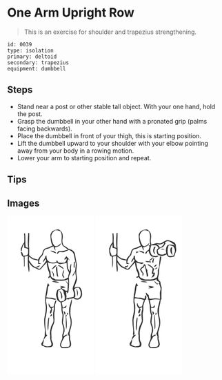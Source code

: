 # One Arm Upright Row
> This is an exercise for shoulder and trapezius strengthening.

``` 
id: 0039 
type: isolation 
primary: deltoid 
secondary: trapezius 
equipment: dumbbell 
``` 

## Steps

 - Stand near a post or other stable tall object. With your one hand, hold the post.
 - Grasp the dumbbell in your other hand with a pronated grip (palms facing backwards).
 - Place the dumbbell in front of your thigh, this is starting position.
 - Lift the dumbbell upward to your shoulder with your elbow pointing away from your body in a rowing motion.
 - Lower your arm to starting position and repeat.

## Tips


## Images

<svg width="151pt" height="275pt" viewBox="0 0 151 275" xmlns="http://www.w3.org/2000/svg">
  <g fill="#FFF">
    <path d="M0 0h151v275H0V0m81.56 24.91c-3.62.95-5.5 4.68-6.42 8.01.41 6.28.42 12.89 3.78 18.47-2.43.84-4.63 2.22-6.99 3.21-2.92.79-6.2 1.41-8.29 3.81-2.57 3-1.8 7.74-4.98 10.31-2.18 2-3.74 4.54-5.11 7.13-2.85-.79-5.67-1.68-8.6-2.1-2.23-1.91-4.8-3.39-6.82-5.53-.08-4.75.35-9.51-.19-14.24-.49-8.14.7-16.28.22-24.42l-1.57-.2c-.35 8.72-1.52 17.46-.07 26.15-1.45-.5-2.9-.98-4.36-1.43-1.3-7.97-.17-16.01-1.18-23.98l-1.67.04c.41 5.43.71 10.88.1 16.3-3.36 2.35-3.58 6.69-5.74 9.89.02 1.49.05 2.98.08 4.47l1.38-.07c.13-4.63 2.24-8.85 4.23-12.92.16 2.5.08 5.02.23 7.52 2.37.25 4.67.88 6.81 1.91-.04 2.91.23 5.86-.26 8.75-1.53 3.05-5.47 2.53-8.32 2.92-.62-2.79-1.1-5.77-3.9-7.29.46 3.42.49 8.45 4.85 9.21.26 5.63.68 11.25.41 16.9l.96-.2c.26-5.68.12-11.37.06-17.06 1.99-.48 3.97-.99 5.96-1.48-.64 9.6-.47 19.43 1.56 28.85 1.88-5.6.19-11.57 0-17.3 2.04 3.14 4.56 5.96 7.44 8.36 2.59 1.47 5.52 2.21 8.11 3.71 2.16 1.63 4.99.11 6.41-1.77 2.62-3.68 6-6.7 9.07-9.98-.11 4.78 1.49 9.33 2.69 13.87 1.78 2.88 2.07 6.26 2.07 9.57-.53.48-1.6 1.43-2.13 1.91l.57 1.91c1.01-.8 2.02-1.61 3.03-2.42 1 3.8 4.53 5.51 7.9 6.78 7.61-.62 15.8 1.44 22.77-2.58.33 2.49.57 4.98.62 7.49-1.49-1.56-2.88-3.22-4.47-4.68.8 2.01 2.15 3.7 3.61 5.26-.14 3.85-.33 7.69-.56 11.53-1.12.06-2.24.14-3.35.23-1.74-1.83-4.04-2.81-6.34-3.69.01-.19.04-.57.05-.76 2.13-.37 4.27-.62 6.37-1.17-2.85-2.04-6.48-2.37-9.86-2.72 1.09.8 2.19 1.59 3.31 2.37l-3.24 1.32c.51.3 1.52.88 2.02 1.17 2.13 2.2 5.07 4.36 4.49 7.83 1.58 4.2 3.38 9.38.1 13.29-1.88.35-3.75.74-5.62 1.13-5.55-4.63-5.14-12.62-3.89-19.05.97-.88 4.82-.31 3.89-2.3-1.83-.04-3.84.09-5.43 1.06-1.01 2.22-1.73 4.57-2.27 6.95-.65 3.5 1.4 6.68 1.72 10.08 1.5 2.05 3.57 3.55 5.85 4.62 2.85 6.79.71 14.41 3.51 21.21.65 5.9-2.53 12.15 0 17.96 2.07 4.95 2.42 10.61.27 15.61-1.22 2.54-.47 5.35-.7 8.04-.93 4.28-4 7.97-3.9 12.49.7 1.46 1.73 2.73 2.68 4.05 5.31.18 11.43 1.27 15.73-2.69 2.12-4.06.26-8.53-.97-12.54-.23-2.3.37-4.64-.29-6.9-1.62-4.99 1.4-9.71 2.23-14.55 1.43-5.42 1.24-11.2-.25-16.6-1.66-5.55-1.09-11.4-.56-17.08.89-4.79 2.66-9.56 1.84-14.51-1.63 3.03-1.63 6.59-2.86 9.77-2.92 7.88-2.03 16.58.41 24.46 1.05 4.99 1 10.37-.83 15.19-1.31 3.49-1.7 7.29-3.41 10.63.53 1.81 1.21 3.58 2.24 5.18-1.89 5.78 3.47 11.69-.29 17.23-4.08.62-8.25 1.15-12.36.48-1.03-1.15-2.24-2.52-1.48-4.18.99-4.3 3.29-8.13 5.45-11.92 1.2-2.45 4.03-3.08 5.98-4.72-2.83-.73-5.07 1.24-7.27 2.66-.62-3.93 2.59-7.31 1.82-11.3.37-4.46-1.56-8.48-2.89-12.61.71-4.44 1.18-8.93 1.47-13.42-1.23-3.73-2.01-7.59-2.21-11.52 2-.35 4.01-.71 6.02-.99.49-1.43.98-2.85 1.46-4.28-2 1.84-4.24 3.34-6.79 4.29-.62-3.12-1.13-6.28-2.06-9.33 3.15-1.2 6.71-2.16 8.43-5.37 1.67.14 3.33.32 4.99.53-.2-.37-.6-1.12-.8-1.5 2.76.3 5.46-.18 8.03-1.19 1.67 1.33 3.31 3.22 5.71 2.66 4.61.86 8.48-3.39 9.18-7.62.38-4.82-.41-10.25-4.06-13.73-3.13-.7-6.52-.67-9.43.8a116.1 116.1 0 0 1 3.85-10.73c1.66-4.21.38-8.75-.09-13.07-.92-5.59.78-11.18.55-16.79-.48-3.92-1.57-7.74-2.1-11.66-.67-3.92-.64-8.48-3.93-11.28-2.59-3.32-7.41-2.93-10.39-5.72-2.06-1.76-4.39-3.13-6.79-4.36-.76-2.25-1.69-4.51-1.88-6.9-.02-3.4 1.15-6.74.66-10.16.07-4.49-3.19-8.42-7.01-10.41-2.72-.02-5.48.39-8 1.44m-3.95 88.64c4.19 1.52 8.64 2.39 13.12 2.09-3.9-2.32-8.71-2.86-13.12-2.09m-9.9 18.31c-1.73 7.9-2.43 16.21-.7 24.17 1.18 8.15-1.88 15.93-2.77 23.92.04 5.88.54 11.78 1.35 17.61.33 3.57-.61 7.12-.3 10.7-1.83 4.67-3.17 9.59-6.15 13.71.28 1.04.55 2.07.83 3.12 2.41.76 4.69 1.87 7.09 2.64 3.3.14 6.74.52 9.93-.54 1.7-.1 2.49-1.73 2.53-3.24.96-4.01-2.99-6.95-2.62-10.95.42-4.39-.68-8.74-.03-13.11.55-4.48 2.37-8.65 4.13-12.77 2.76-7.17-.4-14.94 1.64-22.21.68-3.64-.14-7.41.76-11.02.65-2.39 1.67-4.68 2.17-7.12l-.74.04-1.01.16c-1.06 3.41-2.2 6.81-3.09 10.28-1.61.18-3.22.41-4.82.63-1.92-1.87-2.8-4.4-3.84-6.79.19 2.01-.31 4.24.69 6.11 1.15 1.71 3.05 2.83 3.81 4.81-1.81 2.22-2.54 4.95-1.89 7.75 3.17-1.16 2.25-4.95 3.57-7.45-.36-.64-.69-1.31-.97-1.99 1.27-.68 2.5-1.42 3.69-2.22.63 3.22-.47 6.29-1.07 9.41-.1 4.21-.17 8.43.54 12.6.65 4.48-2.58 8.14-4.13 12.05-1.22 5.19-2.6 10.63-1.43 15.97-.29 2.95-.18 5.96.66 8.82.55 2.32 2.06 4.62 1.08 7.05-.11 1.67-2.04 1.64-3.22 2.17-4.16.84-8.19-.14-11.57-2.67.86-2.96 1.97-5.9 1.71-9.04 1.79-2.65 3.99-4.96 6.15-7.3-.5-.32-1.48-.96-1.97-1.28-.92-8.86-2.1-17.78-1.48-26.69 1.75-8.11 3.72-16.4 2.53-24.74-.86-3.73-1.95-7.56-.79-11.38 4.43-.01 8.85.73 13.1 1.98 1.12.51 3.33.59 3.87-.74-2.25-1.13-4.72-1.67-7.1-2.43-3.3.25-6.57-.18-9.8-.78.61-4.05 2.15-7.92 2.21-12.05.66-2.89-.02-6.95 3.14-8.51-.85-1.31-1.68-2.62-2.5-3.93-2.17 4.81-2.55 10.09-3.19 15.25m23.03-2.33c.88 2.49 2.34 4.77 2.99 7.35.33 2.36.17 4.76.39 7.13 2.62-1.99 1.59-5.49 1.04-8.2-.46-2.64-2.58-4.52-4.42-6.28m7.52 35.92c.46 2.12 1.08 4.2 1.75 6.27 2.68-2.27.86-5.25-1.75-6.27m6.18 2.59c-.26 1.47-.51 2.95-.77 4.43-.52-.09-1.56-.26-2.09-.35.77 8.4.33 16.85.97 25.26 2.23-7.4.53-15.32.06-22.89 1.01-1.96 2.55-3.6 3.69-5.49-.46-.24-1.39-.72-1.86-.96m-30.2 6.62a22.75 22.75 0 0 0 3.57-1.76c-.03-.86-.11-2.58-.15-3.44-1.34 1.59-2.46 3.36-3.42 5.2m-2.69 2.73c-.98 7.33-2.34 14.96-.54 22.26 1.17-7.73 1.13-15.6 2.13-23.36-.4.27-1.19.83-1.59 1.1z"/>
    <path d="M76.87 37.91c-1.17-5.47 2.31-10.74 6.93-13.39 2.96.19 5.94.57 8.66 1.85 5.59 7.73-1.01 18.04 4.42 25.66 3.42 1.6 5.67 4.78 9.07 6.38-5.44 1.1-10.75 3.55-16.38 2.28-1.09 1.21-2.17 2.43-3.26 3.64.46.5.92 1.01 1.37 1.51.81-1.03 1.56-2.11 2.47-3.06 2.63-.5 5.32.52 7.99.2 2.34-.85 4.37-2.49 6.92-2.7.61-.52 1.22-1.03 1.86-1.51 2.02 1.08 4.4 1.61 6.09 3.25 2.45 2.11 3.33 5.4 3.74 8.48.63 4.54 2.24 8.91 2.6 13.47-.48 3.64-.63 7.31-1.05 10.95-.88 1.48-1.69 2.99-2.46 4.52-1.21 1.77-2.09 3.73-2.71 5.78 2.43-2.79 4.76-5.84 5.19-9.65.01 4.47 1.75 8.89.94 13.37-.83 6.3-5.11 11.6-5.34 18.05.58 3.33 2.87 6.4 2.21 9.89-.36 1.25.27 3.2-1.28 3.79-4.07 1.18-8.5.9-12.33 2.96 1.29-3.7.02-7.47-.11-11.22l2.05-1.42c-.23.96-.69 2.89-.91 3.85l2.85-2.31c1.21-8.42 1.36-17.01.88-25.49.12-4.77 4.41-8.51 3.85-13.39-.69-3.65.41-7.27.31-10.92-3.06 3.96-1.84 9.28-2.06 13.9-1.35-2.14-3.37-4.13-3.7-6.76-.63-5.04-1.31-10.27.23-15.23 1.08 1.05 2.15 2.1 3.24 3.14-1.79-2.93-3.85-5.68-6.35-8.04-.69 1.52-1.75 2.76-3.06 3.76 0 .91.02 1.83.04 2.74 1.13-.98 2.27-1.95 3.43-2.9.77 3.42-1.08 6.24-3.91 7.94-3.4-.03-6.84.31-10.19-.49-.65-1.02-1.29-2.04-1.92-3.06-.43-.44-.86-.87-1.28-1.31.13 1.57.11 3.32-1.73 3.78-5.41 1.85-12.75.26-15.22-5.38-.46-2.13-.56-4.32-.99-6.45-1.45.85-1.89 2.32-1.95 3.9-1.31 2.71-3.72 5.02-3.83 8.18 1.79-1.85 3.28-3.97 4.46-6.26.43 1.11.87 2.21 1.32 3.32-2.68 4.98-6.8 8.92-10.27 13.31-2.05 2.14-4.6-.06-6.58-1.03 1.49-.7 3.09-1.15 4.64-1.7.33-1.01.42-2.08.56-3.13-.57.55-1.71 1.66-2.27 2.22-.71.07-2.11.2-2.81.26.01.55.05 1.65.07 2.2-5.93-1.32-9.35-6.63-12.6-11.26-1.7-2.25-.59-5.29-.75-7.88 2.26 1.47 4.17 3.43 6.51 4.77 3.05.86 6.18 1.42 9.3 1.97-.05 1.99-.04 3.98.01 5.97 1.81.03 3.62.02 5.43-.14-1.4-.65-2.81-1.23-4.26-1.73.85-4.09 1.58-8.54 4.94-11.42 3.61-2.8 2.22-8.45 5.78-11.31 1.97-1.91 4.98-1.47 7.35-2.55 2.46-1.16 4.87-2.44 7.43-3.36 1 2.61 1.75 5.41 3.6 7.6-.25-2.05-.73-4.06-1.21-6.06 4.39-.45 9.98-2.08 10.67-7.22-2.73 2.91-6.85 6.89-11.09 4.65-3.62-3.55-4.57-8.97-5.55-13.76m-1.68 22.36c2.83 2.63 6.78 3.28 10.22 4.78-1.63-4.17-6.56-3.93-10.22-4.78m41.44 19.14c-.88 3.36-.99 6.83-.84 10.28.41-.01 1.23-.02 1.64-.03-.28-3.41-.2-6.85.63-10.19l-1.43-.06z"/>
    <path d="M70.22 80.33c5.02 2.33 10.9 3.02 15.99.48 1.8 1.16 3.61 2.52 5.77 2.9 3.77-.61 7.53-1.36 11.21-2.4.92 3.89-.19 8.16 1.78 11.79.78 1.96 2.33 3.69 2.53 5.83-.61 2.54-1.62 5.06-1.21 7.73-2.28 1.28-4.61 2.46-6.96 3.61-5.03.35-10.07.22-15.1.06-2.04-1.21-4.2-2.19-6.35-3.18-.63-.98-1.29-1.93-1.96-2.88-.29-2.57-.63-5.13-.74-7.72-3.15-4.92-3.31-10.83-4.96-16.22m7.06 12.53c3.69-1.3 6.07-4.34 8.57-7.16-4.24-.2-6.19 4.4-8.57 7.16m10.67-6.87c4.02 1.33 7 4.39 10.48 6.63-.64-1.28-1.03-2.84-2.32-3.64-2.45-1.63-4.98-4.31-8.16-2.99m-2.29 12.08c.55 2.65-.16 6.57 3.05 7.62-1.1-6.03-1.67-12.15-1.7-18.28-3.68 2.34-1.75 7.22-1.35 10.66m10.11 4.2c-.37 1.55.64 2.64 1.94 3.41-.1.58-.31 1.75-.41 2.34.79-.68 1.5-1.44 2.3-2.11-1.65-1.07-2.04-2.96-2.58-4.7 1.02-2.48 2.18-5.03 1.76-7.79-1.47 2.75-2.85 5.69-3.01 8.85m-16.22-2.08c.21 1.98.22 4.1 1.59 5.71-.05-1.92.31-3.93-.22-5.8-1.11-1.99-2.56-3.77-3.95-5.56.62 1.98 1.58 3.83 2.58 5.65zM116.5 127.87c1.73-3.11 5.2-3.68 8.42-2.84 3.5 5.07 5.02 13.19-.19 17.66-2.59 1.15-5.41.22-7.96-.55.41-.53 1.24-1.59 1.66-2.12.36-4.18-.25-8.3-1.93-12.15m3.73-1.96c1.23 4.43 1.69 8.97 1.69 13.56 1.93-4.41 1.2-9.73-1.69-13.56z"/>
  </g>
  <g fill="#333">
    <path d="M81.56 24.91c2.52-1.05 5.28-1.46 8-1.44 3.82 1.99 7.08 5.92 7.01 10.41.49 3.42-.68 6.76-.66 10.16.19 2.39 1.12 4.65 1.88 6.9 2.4 1.23 4.73 2.6 6.79 4.36 2.98 2.79 7.8 2.4 10.39 5.72 3.29 2.8 3.26 7.36 3.93 11.28.53 3.92 1.62 7.74 2.1 11.66.23 5.61-1.47 11.2-.55 16.79.47 4.32 1.75 8.86.09 13.07a116.1 116.1 0 0 0-3.85 10.73c2.91-1.47 6.3-1.5 9.43-.8 3.65 3.48 4.44 8.91 4.06 13.73-.7 4.23-4.57 8.48-9.18 7.62-2.4.56-4.04-1.33-5.71-2.66-2.57 1.01-5.27 1.49-8.03 1.19.2.38.6 1.13.8 1.5-1.66-.21-3.32-.39-4.99-.53-1.72 3.21-5.28 4.17-8.43 5.37.93 3.05 1.44 6.21 2.06 9.33 2.55-.95 4.79-2.45 6.79-4.29-.48 1.43-.97 2.85-1.46 4.28-2.01.28-4.02.64-6.02.99.2 3.93.98 7.79 2.21 11.52-.29 4.49-.76 8.98-1.47 13.42 1.33 4.13 3.26 8.15 2.89 12.61.77 3.99-2.44 7.37-1.82 11.3 2.2-1.42 4.44-3.39 7.27-2.66-1.95 1.64-4.78 2.27-5.98 4.72-2.16 3.79-4.46 7.62-5.45 11.92-.76 1.66.45 3.03 1.48 4.18 4.11.67 8.28.14 12.36-.48 3.76-5.54-1.6-11.45.29-17.23-1.03-1.6-1.71-3.37-2.24-5.18 1.71-3.34 2.1-7.14 3.41-10.63 1.83-4.82 1.88-10.2.83-15.19-2.44-7.88-3.33-16.58-.41-24.46 1.23-3.18 1.23-6.74 2.86-9.77.82 4.95-.95 9.72-1.84 14.51-.53 5.68-1.1 11.53.56 17.08 1.49 5.4 1.68 11.18.25 16.6-.83 4.84-3.85 9.56-2.23 14.55.66 2.26.06 4.6.29 6.9 1.23 4.01 3.09 8.48.97 12.54-4.3 3.96-10.42 2.87-15.73 2.69-.95-1.32-1.98-2.59-2.68-4.05-.1-4.52 2.97-8.21 3.9-12.49.23-2.69-.52-5.5.7-8.04 2.15-5 1.8-10.66-.27-15.61-2.53-5.81.65-12.06 0-17.96-2.8-6.8-.66-14.42-3.51-21.21-2.28-1.07-4.35-2.57-5.85-4.62-.32-3.4-2.37-6.58-1.72-10.08.54-2.38 1.26-4.73 2.27-6.95 1.59-.97 3.6-1.1 5.43-1.06.93 1.99-2.92 1.42-3.89 2.3-1.25 6.43-1.66 14.42 3.89 19.05 1.87-.39 3.74-.78 5.62-1.13 3.28-3.91 1.48-9.09-.1-13.29.58-3.47-2.36-5.63-4.49-7.83-.5-.29-1.51-.87-2.02-1.17l3.24-1.32c-1.12-.78-2.22-1.57-3.31-2.37 3.38.35 7.01.68 9.86 2.72-2.1.55-4.24.8-6.37 1.17-.01.19-.04.57-.05.76 2.3.88 4.6 1.86 6.34 3.69 1.11-.09 2.23-.17 3.35-.23.23-3.84.42-7.68.56-11.53-1.46-1.56-2.81-3.25-3.61-5.26 1.59 1.46 2.98 3.12 4.47 4.68-.05-2.51-.29-5-.62-7.49-6.97 4.02-15.16 1.96-22.77 2.58-3.37-1.27-6.9-2.98-7.9-6.78-1.01.81-2.02 1.62-3.03 2.42l-.57-1.91c.53-.48 1.6-1.43 2.13-1.91 0-3.31-.29-6.69-2.07-9.57-1.2-4.54-2.8-9.09-2.69-13.87-3.07 3.28-6.45 6.3-9.07 9.98-1.42 1.88-4.25 3.4-6.41 1.77-2.59-1.5-5.52-2.24-8.11-3.71-2.88-2.4-5.4-5.22-7.44-8.36.19 5.73 1.88 11.7 0 17.3-2.03-9.42-2.2-19.25-1.56-28.85-1.99.49-3.97 1-5.96 1.48.06 5.69.2 11.38-.06 17.06l-.96.2c.27-5.65-.15-11.27-.41-16.9-4.36-.76-4.39-5.79-4.85-9.21 2.8 1.52 3.28 4.5 3.9 7.29 2.85-.39 6.79.13 8.32-2.92.49-2.89.22-5.84.26-8.75a20.66 20.66 0 0 0-6.81-1.91c-.15-2.5-.07-5.02-.23-7.52-1.99 4.07-4.1 8.29-4.23 12.92l-1.38.07c-.03-1.49-.06-2.98-.08-4.47 2.16-3.2 2.38-7.54 5.74-9.89.61-5.42.31-10.87-.1-16.3l1.67-.04c1.01 7.97-.12 16.01 1.18 23.98 1.46.45 2.91.93 4.36 1.43-1.45-8.69-.28-17.43.07-26.15l1.57.2c.48 8.14-.71 16.28-.22 24.42.54 4.73.11 9.49.19 14.24 2.02 2.14 4.59 3.62 6.82 5.53 2.93.42 5.75 1.31 8.6 2.1 1.37-2.59 2.93-5.13 5.11-7.13 3.18-2.57 2.41-7.31 4.98-10.31 2.09-2.4 5.37-3.02 8.29-3.81 2.36-.99 4.56-2.37 6.99-3.21-3.36-5.58-3.37-12.19-3.78-18.47.92-3.33 2.8-7.06 6.42-8.01m-4.69 13c.98 4.79 1.93 10.21 5.55 13.76 4.24 2.24 8.36-1.74 11.09-4.65-.69 5.14-6.28 6.77-10.67 7.22.48 2 .96 4.01 1.21 6.06-1.85-2.19-2.6-4.99-3.6-7.6-2.56.92-4.97 2.2-7.43 3.36-2.37 1.08-5.38.64-7.35 2.55-3.56 2.86-2.17 8.51-5.78 11.31-3.36 2.88-4.09 7.33-4.94 11.42 1.45.5 2.86 1.08 4.26 1.73-1.81.16-3.62.17-5.43.14-.05-1.99-.06-3.98-.01-5.97-3.12-.55-6.25-1.11-9.3-1.97-2.34-1.34-4.25-3.3-6.51-4.77.16 2.59-.95 5.63.75 7.88 3.25 4.63 6.67 9.94 12.6 11.26-.02-.55-.06-1.65-.07-2.2.7-.06 2.1-.19 2.81-.26.56-.56 1.7-1.67 2.27-2.22-.14 1.05-.23 2.12-.56 3.13-1.55.55-3.15 1-4.64 1.7 1.98.97 4.53 3.17 6.58 1.03 3.47-4.39 7.59-8.33 10.27-13.31-.45-1.11-.89-2.21-1.32-3.32a26.325 26.325 0 0 1-4.46 6.26c.11-3.16 2.52-5.47 3.83-8.18.06-1.58.5-3.05 1.95-3.9.43 2.13.53 4.32.99 6.45 2.47 5.64 9.81 7.23 15.22 5.38 1.84-.46 1.86-2.21 1.73-3.78.42.44.85.87 1.28 1.31.63 1.02 1.27 2.04 1.92 3.06 3.35.8 6.79.46 10.19.49 2.83-1.7 4.68-4.52 3.91-7.94-1.16.95-2.3 1.92-3.43 2.9-.02-.91-.04-1.83-.04-2.74 1.31-1 2.37-2.24 3.06-3.76 2.5 2.36 4.56 5.11 6.35 8.04-1.09-1.04-2.16-2.09-3.24-3.14-1.54 4.96-.86 10.19-.23 15.23.33 2.63 2.35 4.62 3.7 6.76.22-4.62-1-9.94 2.06-13.9.1 3.65-1 7.27-.31 10.92.56 4.88-3.73 8.62-3.85 13.39.48 8.48.33 17.07-.88 25.49l-2.85 2.31c.22-.96.68-2.89.91-3.85l-2.05 1.42c.13 3.75 1.4 7.52.11 11.22 3.83-2.06 8.26-1.78 12.33-2.96 1.55-.59.92-2.54 1.28-3.79.66-3.49-1.63-6.56-2.21-9.89.23-6.45 4.51-11.75 5.34-18.05.81-4.48-.93-8.9-.94-13.37-.43 3.81-2.76 6.86-5.19 9.65.62-2.05 1.5-4.01 2.71-5.78.77-1.53 1.58-3.04 2.46-4.52.42-3.64.57-7.31 1.05-10.95-.36-4.56-1.97-8.93-2.6-13.47-.41-3.08-1.29-6.37-3.74-8.48-1.69-1.64-4.07-2.17-6.09-3.25-.64.48-1.25.99-1.86 1.51-2.55.21-4.58 1.85-6.92 2.7-2.67.32-5.36-.7-7.99-.2-.91.95-1.66 2.03-2.47 3.06-.45-.5-.91-1.01-1.37-1.51 1.09-1.21 2.17-2.43 3.26-3.64 5.63 1.27 10.94-1.18 16.38-2.28-3.4-1.6-5.65-4.78-9.07-6.38-5.43-7.62 1.17-17.93-4.42-25.66-2.72-1.28-5.7-1.66-8.66-1.85-4.62 2.65-8.1 7.92-6.93 13.39m-6.65 42.42c1.65 5.39 1.81 11.3 4.96 16.22.11 2.59.45 5.15.74 7.72.67.95 1.33 1.9 1.96 2.88 2.15.99 4.31 1.97 6.35 3.18 5.03.16 10.07.29 15.1-.06 2.35-1.15 4.68-2.33 6.96-3.61-.41-2.67.6-5.19 1.21-7.73-.2-2.14-1.75-3.87-2.53-5.83-1.97-3.63-.86-7.9-1.78-11.79-3.68 1.04-7.44 1.79-11.21 2.4-2.16-.38-3.97-1.74-5.77-2.9-5.09 2.54-10.97 1.85-15.99-.48m46.28 47.54c1.68 3.85 2.29 7.97 1.93 12.15-.42.53-1.25 1.59-1.66 2.12 2.55.77 5.37 1.7 7.96.55 5.21-4.47 3.69-12.59.19-17.66-3.22-.84-6.69-.27-8.42 2.84z"/>
    <path d="M75.19 60.27c3.66.85 8.59.61 10.22 4.78-3.44-1.5-7.39-2.15-10.22-4.78zM116.63 79.41l1.43.06c-.83 3.34-.91 6.78-.63 10.19-.41.01-1.23.02-1.64.03-.15-3.45-.04-6.92.84-10.28zM77.28 92.86c2.38-2.76 4.33-7.36 8.57-7.16-2.5 2.82-4.88 5.86-8.57 7.16zM87.95 85.99c3.18-1.32 5.71 1.36 8.16 2.99 1.29.8 1.68 2.36 2.32 3.64-3.48-2.24-6.46-5.3-10.48-6.63zM85.66 98.07c-.4-3.44-2.33-8.32 1.35-10.66.03 6.13.6 12.25 1.7 18.28-3.21-1.05-2.5-4.97-3.05-7.62zM95.77 102.27c.16-3.16 1.54-6.1 3.01-8.85.42 2.76-.74 5.31-1.76 7.79.54 1.74.93 3.63 2.58 4.7-.8.67-1.51 1.43-2.3 2.11.1-.59.31-1.76.41-2.34-1.3-.77-2.31-1.86-1.94-3.41zM79.55 100.19c-1-1.82-1.96-3.67-2.58-5.65 1.39 1.79 2.84 3.57 3.95 5.56.53 1.87.17 3.88.22 5.8-1.37-1.61-1.38-3.73-1.59-5.71zM77.61 113.55c4.41-.77 9.22-.23 13.12 2.09-4.48.3-8.93-.57-13.12-2.09zM67.71 131.86c.64-5.16 1.02-10.44 3.19-15.25.82 1.31 1.65 2.62 2.5 3.93-3.16 1.56-2.48 5.62-3.14 8.51-.06 4.13-1.6 8-2.21 12.05 3.23.6 6.5 1.03 9.8.78 2.38.76 4.85 1.3 7.1 2.43-.54 1.33-2.75 1.25-3.87.74-4.25-1.25-8.67-1.99-13.1-1.98-1.16 3.82-.07 7.65.79 11.38 1.19 8.34-.78 16.63-2.53 24.74-.62 8.91.56 17.83 1.48 26.69.49.32 1.47.96 1.97 1.28-2.16 2.34-4.36 4.65-6.15 7.3.26 3.14-.85 6.08-1.71 9.04 3.38 2.53 7.41 3.51 11.57 2.67 1.18-.53 3.11-.5 3.22-2.17.98-2.43-.53-4.73-1.08-7.05-.84-2.86-.95-5.87-.66-8.82-1.17-5.34.21-10.78 1.43-15.97 1.55-3.91 4.78-7.57 4.13-12.05-.71-4.17-.64-8.39-.54-12.6.6-3.12 1.7-6.19 1.07-9.41-1.19.8-2.42 1.54-3.69 2.22.28.68.61 1.35.97 1.99-1.32 2.5-.4 6.29-3.57 7.45-.65-2.8.08-5.53 1.89-7.75-.76-1.98-2.66-3.1-3.81-4.81-1-1.87-.5-4.1-.69-6.11 1.04 2.39 1.92 4.92 3.84 6.79 1.6-.22 3.21-.45 4.82-.63.89-3.47 2.03-6.87 3.09-10.28l1.01-.16.74-.04c-.5 2.44-1.52 4.73-2.17 7.12-.9 3.61-.08 7.38-.76 11.02-2.04 7.27 1.12 15.04-1.64 22.21-1.76 4.12-3.58 8.29-4.13 12.77-.65 4.37.45 8.72.03 13.11-.37 4 3.58 6.94 2.62 10.95-.04 1.51-.83 3.14-2.53 3.24-3.19 1.06-6.63.68-9.93.54-2.4-.77-4.68-1.88-7.09-2.64-.28-1.05-.55-2.08-.83-3.12 2.98-4.12 4.32-9.04 6.15-13.71-.31-3.58.63-7.13.3-10.7-.81-5.83-1.31-11.73-1.35-17.61.89-7.99 3.95-15.77 2.77-23.92-1.73-7.96-1.03-16.27.7-24.17zM120.23 125.91c2.89 3.83 3.62 9.15 1.69 13.56 0-4.59-.46-9.13-1.69-13.56zM90.74 129.53c1.84 1.76 3.96 3.64 4.42 6.28.55 2.71 1.58 6.21-1.04 8.2-.22-2.37-.06-4.77-.39-7.13-.65-2.58-2.11-4.86-2.99-7.35zM98.26 165.45c2.61 1.02 4.43 4 1.75 6.27-.67-2.07-1.29-4.15-1.75-6.27zM104.44 168.04c.47.24 1.4.72 1.86.96-1.14 1.89-2.68 3.53-3.69 5.49.47 7.57 2.17 15.49-.06 22.89-.64-8.41-.2-16.86-.97-25.26.53.09 1.57.26 2.09.35.26-1.48.51-2.96.77-4.43z"/>
    <path d="M74.24 174.66c.96-1.84 2.08-3.61 3.42-5.2.04.86.12 2.58.15 3.44a22.75 22.75 0 0 1-3.57 1.76zM71.55 177.39c.4-.27 1.19-.83 1.59-1.1-1 7.76-.96 15.63-2.13 23.36-1.8-7.3-.44-14.93.54-22.26z"/>
  </g>
</svg>

<svg width="151pt" height="275pt" viewBox="0 0 151 275" xmlns="http://www.w3.org/2000/svg">
  <g fill="#FFF">
    <path d="M0 0h151v275H0V0m81.19 25.05c-3.47.98-5.16 4.67-6.12 7.84.45 6.28.42 12.92 3.81 18.5-2.41.79-4.57 2.15-6.88 3.16-2.97.78-6.32 1.4-8.41 3.88-2.58 2.94-1.75 7.66-4.9 10.21-2.23 1.97-3.78 4.51-5.1 7.14-2.84-.77-5.66-1.64-8.58-2.04-2.28-1.96-4.99-3.41-6.92-5.75.14-3.45-.05-6.91.28-10.36-1.2-9.38.33-18.83-.19-28.24l-1.66.08c-.37 8.65-1.4 17.33-.09 25.96-1.41-.48-2.82-.96-4.24-1.42-.12-3.35-.61-6.66-.86-10 .28-4.87.47-9.8-.61-14.6-.32.28-.95.85-1.27 1.13-.01 5.35.74 10.72-.16 16.05-3.41 2.17-3.4 6.57-5.67 9.6.06 4.2.02 8.56 1.78 12.47.5 1.44 2.19 1.56 3.36 2.14.54 6.46.12 12.9.22 19.36 2.27-6.31 1.04-13.1 1.25-19.64 1.94-.46 3.86-.97 5.79-1.46-.5 9.51-.25 19.13 1.43 28.52 2.64-5.19.25-11.27.39-16.83 1.6 2.49 3.53 4.75 5.71 6.75 2.51 2.79 6.48 3.21 9.58 5.08 2.47 1.79 5.63-.03 7.04-2.28 1.99-3.05 4.96-5.25 7.17-8.11l.51-.49c.22-.06.65-.19.87-.25.21 4.53 1.42 8.94 2.66 13.29 1.74 3.02 2.84 6.38 2.63 9.91-1.07.4-2.14.8-3.21 1.21.91 2.48 2.65.99 4.25.12 1.39 3.7 5.06 5.78 8.8 6.33 7.57-.27 15.65 1.3 22.57-2.63-1.12 3.45 2.76 3.65 4.75 5.07l-.84 2.23c.89 2.68 2.2 5.24 2.75 8.03.69 3.22-1.43 6.16-1.19 9.35.16 3.25.31 6.51.23 9.77-1.49-.19-2.99-.35-4.46-.65-4.24-1.2-8.55.55-12.85.27-2.42-1.06-1.69-4.17-2.3-6.28-1.71-1.42-3.24-3.04-4.8-4.62-.86 3.89 2.63 6.62 4.14 9.87-.39.56-.78 1.11-1.16 1.67 2.61 1.19 1.8 4.2 2.52 6.42 2.48 6.93.35 14.61 3.58 21.39-.74 4.26-1.46 8.56-1.41 12.89.49 3.42 2.15 6.55 2.77 9.96.12 3.32-.23 6.72-1.58 9.8-1.48 3.01.08 6.46-1.11 9.54-1.19 3.57-3.6 6.86-3.41 10.79.64 1.49 1.73 2.71 2.67 4.02 5.43.36 11.32 1.04 15.97-2.43.39-1.32.78-2.63 1.19-3.94-.45-3.36-1.34-6.63-2.55-9.79 1.63-4.03-1.46-8.09 0-12.14 1.5-5.52 3.64-11.03 3.17-16.86.39-6.17-3.03-11.89-2.21-18.09-.29-7.1 2.7-13.74 2.95-20.78l1.42.01c-.29-7.25.05-14.47.33-21.7-1.86-2.74-1.69-6.09-2.26-9.2-2.16-1.7-3.95-3.7-4.05-6.62.56-2.59 1.25-5.15 1.6-7.77-.02-9.76 2.91-19.17 4.21-28.79l-2.29-1.33c-.75 5.68-1.42 11.39-1.47 17.13.14 3.28-2.77 5.79-2.39 9.08.22 3.65-.27 7.29-1.62 10.7-2.21.99-4.33 2.22-6.62 3.03-5.01.94-10.15.65-15.2.3-2.4-.78-4.64-1.98-6.96-2.94-.57-1.01-1.16-2-1.75-2.99 1.58-5.2-2.49-9.36-3.71-14.09-1.32-3.1-.57-6.66-2.34-9.6 2.69 1.01 5.45 1.79 8.29 2.27l-.04 1.2c1.25-.91 6.23-.59 4.39-2.98-4.34.07-9.61-.09-12.41-3.96-2.16-2.25-1.63-5.56-2.34-8.36-1.8.47-2.02 2.03-1.99 3.64-1.04 2.72-4.36 4.96-3.48 8.1 1.63-1.82 3.02-3.85 3.89-6.14.48 1.11.99 2.21 1.51 3.31-1.63 2.81-3.47 5.5-5.73 7.85-2.28 2.32-3.71 5.64-7 6.74-.99-.59-2.98-1.77-3.98-2.36 1.52-.72 3.31-.89 4.74-1.77.21-.98.23-1.99.31-2.98-.76.71-1.52 1.42-2.28 2.14-.71.09-2.13.26-2.84.34.03.55.1 1.64.14 2.19-6.2-1.46-9.7-7.1-13.03-12-.89-2.18-.18-4.68-.25-6.98 2.24 1.44 4.13 3.37 6.44 4.68 3.02.88 6.14 1.41 9.24 1.92-.03 1.99-.01 3.98.06 5.96 1.74.04 3.49.05 5.23-.09-1.17-.93-2.51-1.49-4-1.7.62-5.14 2.56-10.16 6.82-13.37 1.09-3.94 1.62-9.44 6.3-10.7 4.51-.4 8.17-3.18 12.37-4.55.94 2.53 1.53 5.32 3.47 7.32-.15-1.97-.62-3.9-1.08-5.82 4.15-.77 10.03-2.31 10.53-7.33-2.18 2.09-4.16 4.91-7.46 5.15-1.98.72-4.05-.33-5.02-2.1-2.15-3.67-3.34-7.86-4-12.03-.93-4.54 1.21-9.43 4.96-12.08 3.2-2.17 7.3-.84 10.54.56 2.56 4.01 2.9 8.79 2.22 13.4-.77 3.9.56 7.72.59 11.61l-2.7-.93-.09.93c2.95 1.69-.05 4.97 0 7.48-2.58 1.03-4.61 3.02-5.95 5.42.15.74.91 1.16 1.42 1.66 1.07-2.17 2.19-4.42 4.36-5.7.37 3.84 2.46 7.02 4.9 9.88 4 .98 9.87 3.09 12.5-1.42-1.78.01-3.49.32-5.15.94-2.71-.3-5.95-.36-7.46-3.08-2.82-4.67-1.96-10.69-.18-15.59 4.11.19 9.79-1.78 11.76 3.28l.53-1.08c-.02 1.06-.06 2.13-.12 3.19-4.3 1.98-2.66 7.86-.63 11.01 1.95.95 4.06 1.63 6.21 1.96 3.21.24 6.03-1.55 8.91-2.69 1.19 1.64 1.98 4.04 4.25 4.43 3.05.98 6.24-.18 9.22-.91.69-3.74 2.7-7.07 3.38-10.8-.13-3.15-.77-6.27-.78-9.44-1.34-5.29-7.33-6.23-11.75-7.7-4.63-1.37-8.53 2.2-12.37 4.15-2.76 1.99-6.23 1.04-9.28.52-3.24.79-6.48 1.62-9.63 2.73.07-.58.19-1.73.26-2.31-2.21-4.26.51-9.01-.23-13.47.04-4.5-3.19-8.49-7.03-10.46-2.87-.19-5.73.64-8.41 1.58m19.86 31c-1.52 3.6-1.18 8.44 2.75 10.29-.61-2.06-1.93-4.02-1.7-6.25.47-2.25 1.55-4.31 2.21-6.51-1.77-1.21-2.73 1.17-3.26 2.47m-25.54 4.12c2.09 3.14 6.44 2.8 9.21 5.13.06-4.66-6.04-4.02-9.21-5.13m-4.7 1.4c-.08 1.05-.15 2.11-.21 3.17 1.52-.76 3.05-1.51 4.57-2.28-1.44-.37-2.9-.64-4.36-.89m21.87 16.56c3.37-1.09 6.74-3.53 8.08-6.88-2.88 2.03-5.96 3.99-8.08 6.88m7.64-4.08c-.4 2.23-3.54 6.47.06 7.28.41-2.75.99-5.48 1.46-8.22-.38.24-1.14.71-1.52.94m-13.73 4.41c2.49 2.76 6.76 1.64 10.06 2.1l-.77-1.63c-3.09-.24-6.19-.33-9.29-.47m-1.97 4.94c-1.07 2.2-1.91 4.82-4.51 5.61a77.622 77.622 0 0 0-2.96 3.81c1.15 1.73 2.31 3.49 3.01 5.46.34.02 1.03.05 1.38.06-.01 2.3.06 4.61.41 6.89.62-1.71 1.21-3.43 1.81-5.14-1.63-2.36-3.09-4.83-4.59-7.28 1.14-1.24 2.18-2.74 3.98-3 .8-1.3 1.59-2.6 2.41-3.88 1.37 6.44 3 12.8 3.71 19.37.5-.13 1.5-.37 2.01-.5 1.2-3.5-2.21-6.98-1.06-10.66-2.18-2.29-2.81-5.32-3.11-8.35 0-1.38-1.61-1.7-2.49-2.39m6.22 1.99c3.16 1.31 5.83 3.5 8.39 5.73.24 3.22-1.47 6.41-1.1 9.73.67-.03 1.99-.1 2.65-.13-1.41 2.29-2.58 4.73-3.6 7.22 1.49-1.27 2.97-2.6 4.78-3.39.71-2.27 1.8-4.61 1.06-7.02l-1.04 2.09-1.71-1.92c.5-1.87 1-3.74 1.53-5.6-2.59-3.9-6.52-6.77-10.84-8.51-.04.6-.09 1.2-.12 1.8m10.63 2.42c.71.16 1.42.31 2.13.47 1.1-1.18 2.24-2.32 3.38-3.45-2.46-1.33-3.85 1.69-5.51 2.98m1.07 4.35c2.25.18 4.74-.31 4.89-3.01-1.69.9-3.36 1.86-4.89 3.01m-24.39 21.26c3.77 1.86 8.03 1.77 12.12 1.66-3.6-2.51-8.04-1.34-12.12-1.66m24.08-.5c.85 2.24 2.33 4.24 4.51 5.32 1.07 1.04 2.18-.01 2.94-.79-3.66.8-4.8-3.06-7.45-4.53m-31.42 3.54c-2.31 5.15-2.48 10.84-3.32 16.33-1.52 5.58-1.52 11.43-1.52 17.16.98 4.57 1.26 9.26 1.08 13.93-.78 5.75-2.63 11.34-2.96 17.15.21 5.48.66 10.96 1.41 16.39.49 3.37-.88 6.75-.09 10.08.84-.96 1.64-1.95 2.41-2.96-1.22-7.09-1.69-14.3-1.78-21.49-.19-6.17 2.58-11.92 2.89-18.04.22-4.51.52-9.11-.73-13.5-.85-2.83-.88-5.78-.09-8.62 5.5.29 11 1.19 16.21 3.03-1.18 3.74-2.5 7.44-3.57 11.22-1.43.2-2.86.43-4.28.69-2.03-1.48-3.36-3.54-3.47-6.08l-.92-.08c-.54 3.46.75 6.71 3.56 8.82l.41-1.4c.05 1.23.08 2.47.08 3.7-1.23 1.55-3.35 6.2-.16 6.27 1.91-1.87 1.39-5.19 2.62-7.56-.78-.44-1.57-.88-2.35-1.32 1.71-.4 3.25-1.26 4.72-2.18.03 1.63.54 3.3.03 4.91-1.96 5.87-1.04 12.16-.39 18.18.06 4.39-3.24 7.76-4.5 11.76-.95 4.97-2.52 10.16-1.13 15.21-.34 2.96-.31 5.99.6 8.86.56 2.32 2.01 4.64 1.09 7.07-.57 2.5-3.78 1.7-5.63 2.24-3.39.88-6.34-1.13-9.14-2.7.76-2.96 1.9-5.88 1.62-9.01 1.89-2.8 4.16-5.31 6.55-7.69-5.06-1.77-6.09 4.65-7.3 8.02-.71 3.52-5.22 6.39-2.82 10.12 5.65 3.11 12.64 4.25 18.72 1.66 1.62-2.43 1.54-5.79-.13-8.17-2.19-3.42-1.13-7.6-1.54-11.39-.58-4.84.07-9.81 1.83-14.36 1.02-2.89 2.68-5.57 3.16-8.64 1.2-6.24-1.04-12.7.76-18.86 1.01-3.96-.35-8.16 1.04-12.05.92-2.62 1.88-5.26 2.01-8.06.45.22 1.36.67 1.82.89.13-2.55 1.56-5.4.25-7.79-.29-.04-.88-.13-1.17-.17-.57 1.91-.97 3.86-1.42 5.8-3.04-.63-5.96-2.07-9.12-1.99-2.73.11-5.4-.48-8.05-1 1.84-6.3 2.02-12.88 3.53-19.24.6-.13 1.8-.41 2.4-.55-1.07-1.53-2.14-3.06-3.22-4.59m20.83 4.83c1.34 1.49 3.22 2.18 5.15 2.5-1.85.19-3.8.49-5.14 1.91 3.42-.29 7.43.01 10.14-2.47-3.29-1.03-6.68-1.89-10.15-1.94m-17.32 53.08c1.3-.44 2.59-.9 3.88-1.38l-.6-3.44c-1.3 1.46-2.36 3.1-3.28 4.82m-2.17 1.51c-1.29 4.58-1.83 9.38-1.98 14.13.16 3.12-.53 6.47.98 9.35 1.17-5.33.54-10.84 1.45-16.22.21-2.41 1.09-5.1-.45-7.26z"/>
    <path d="M121.47 44.75c3-.88 6.58-1.57 9.24.57 2.35 2 5.53 3.16 7.03 6.03-3.68-1.66-8.48-2.59-12.24-.7-3.82 3.92-3.05 9.91-2.54 14.87-.61 0-1.83 0-2.44-.01-3.14 2.8-7.06 1.44-10.6.35-1.02-1.94-1.54-4.07-1.84-6.23 2.04-1.93 4.03-4.08 6.84-4.82 3.9-.96 5.38-5.02 7.15-8.15l-1.63-.22c.25-.42.77-1.27 1.03-1.69m-8.86 12.61c2.5.96 5.43 1.36 7.84-.06-2.61-.14-5.23-.18-7.84.06z"/>
    <path d="M118.13 46.86c.43.35.86.7 1.28 1.06-1.83 3.2-4.32 6.14-8.12 6.92-.18-.63-.54-1.89-.73-2.52-1.6-1.36-3.21-2.72-4.74-4.16 1.53.42 3.05.87 4.56 1.36 2.75-.34 5.75-.44 7.75-2.66zM25.33 59.09c.47-3.81 2.03-7.51 4.1-10.72.01 2.39-.12 4.8.3 7.16 2.37.03 4.65.71 6.67 1.93-.56 3.41 1.52 8.8-2.54 10.53-1.9.74-4 .63-6 .87-.32-3.45-3.16-6.23-2.53-9.77zM127.02 68.93c-2.71-5.81-1.95-12.44.4-18.23 2.61.67 5.43.84 7.87 2.04 1.87 2.67 3.27 5.94 2.74 9.27-.52 2.34-1.61 4.51-2.49 6.74-2.81.7-5.76 1.52-8.52.18m3.75-13.24c-1.76 4.26-.28 9.4 3.4 12.14-1.56-4.42-1.87-9.09-.75-13.65-.84.51-2.55.19-2.65 1.51zM94.11 146.27c3.77-.94 7.64-1.3 11.51-1.49 2.06.18 4.13.17 6.2.17-1.03 8.03-5.23 15.59-3.81 23.88 1.52 8.08 4.67 16.62 1.35 24.71-1.57 3.47-1.19 7.71-3.78 10.67l.42.54a51.32 51.32 0 0 0 1.95 4.89c-1.06 4.53 1.27 8.79 1.52 13.27-.63 1.31-1.26 2.63-1.87 3.96-4 .55-8.03.76-12.07.66-.6-1.12-1.62-2.1-1.75-3.42.76-4.83 3.41-9.05 5.86-13.18 1.1-2.5 4.46-2.45 5.64-4.84-2.66-.13-4.83 1.33-6.73 3-1.58-3.62 2.1-6.79 1.6-10.48.39-4.5-1.42-8.58-2.8-12.73.18-5.35.93-10.67 1.6-15.98-.35-.06-1.05-.18-1.39-.24-.45-3.15-.93-6.3-1.17-9.47 2.03-.32 4.05-.67 6.08-.94.41-1.48.82-2.96 1.16-4.47-1.85 1.93-3.93 3.59-6.58 4.27-.89-4.28-1.82-8.55-2.94-12.78m4.45 19.18c.44 2 .96 3.98 1.52 5.96 3.08-1.49 1.24-5.4-1.52-5.96m6.03 2.47c-.16 1.48-.33 2.95-.5 4.42-.49.11-1.46.34-1.94.45.23 7.99.26 15.99.47 23.98.84-1.08 1.49-2.32 1.34-3.74.03-6.63-.11-13.28-1-19.86 1.97-.69 2.76-2.61 3.61-4.33-.49-.23-1.49-.69-1.98-.92z"/>
  </g>
  <g fill="#333">
    <path d="M81.19 25.05c2.68-.94 5.54-1.77 8.41-1.58 3.84 1.97 7.07 5.96 7.03 10.46.74 4.46-1.98 9.21.23 13.47-.07.58-.19 1.73-.26 2.31 3.15-1.11 6.39-1.94 9.63-2.73 3.05.52 6.52 1.47 9.28-.52 3.84-1.95 7.74-5.52 12.37-4.15 4.42 1.47 10.41 2.41 11.75 7.7.01 3.17.65 6.29.78 9.44-.68 3.73-2.69 7.06-3.38 10.8-2.98.73-6.17 1.89-9.22.91-2.27-.39-3.06-2.79-4.25-4.43-2.88 1.14-5.7 2.93-8.91 2.69a21.82 21.82 0 0 1-6.21-1.96c-2.03-3.15-3.67-9.03.63-11.01.06-1.06.1-2.13.12-3.19l-.53 1.08c-1.97-5.06-7.65-3.09-11.76-3.28-1.78 4.9-2.64 10.92.18 15.59 1.51 2.72 4.75 2.78 7.46 3.08 1.66-.62 3.37-.93 5.15-.94-2.63 4.51-8.5 2.4-12.5 1.42-2.44-2.86-4.53-6.04-4.9-9.88-2.17 1.28-3.29 3.53-4.36 5.7-.51-.5-1.27-.92-1.42-1.66 1.34-2.4 3.37-4.39 5.95-5.42-.05-2.51 2.95-5.79 0-7.48l.09-.93 2.7.93c-.03-3.89-1.36-7.71-.59-11.61.68-4.61.34-9.39-2.22-13.4-3.24-1.4-7.34-2.73-10.54-.56-3.75 2.65-5.89 7.54-4.96 12.08.66 4.17 1.85 8.36 4 12.03.97 1.77 3.04 2.82 5.02 2.1 3.3-.24 5.28-3.06 7.46-5.15-.5 5.02-6.38 6.56-10.53 7.33.46 1.92.93 3.85 1.08 5.82-1.94-2-2.53-4.79-3.47-7.32-4.2 1.37-7.86 4.15-12.37 4.55-4.68 1.26-5.21 6.76-6.3 10.7-4.26 3.21-6.2 8.23-6.82 13.37 1.49.21 2.83.77 4 1.7-1.74.14-3.49.13-5.23.09-.07-1.98-.09-3.97-.06-5.96-3.1-.51-6.22-1.04-9.24-1.92-2.31-1.31-4.2-3.24-6.44-4.68.07 2.3-.64 4.8.25 6.98 3.33 4.9 6.83 10.54 13.03 12-.04-.55-.11-1.64-.14-2.19.71-.08 2.13-.25 2.84-.34.76-.72 1.52-1.43 2.28-2.14-.08.99-.1 2-.31 2.98-1.43.88-3.22 1.05-4.74 1.77 1 .59 2.99 1.77 3.98 2.36 3.29-1.1 4.72-4.42 7-6.74 2.26-2.35 4.1-5.04 5.73-7.85-.52-1.1-1.03-2.2-1.51-3.31-.87 2.29-2.26 4.32-3.89 6.14-.88-3.14 2.44-5.38 3.48-8.1-.03-1.61.19-3.17 1.99-3.64.71 2.8.18 6.11 2.34 8.36 2.8 3.87 8.07 4.03 12.41 3.96 1.84 2.39-3.14 2.07-4.39 2.98l.04-1.2c-2.84-.48-5.6-1.26-8.29-2.27 1.77 2.94 1.02 6.5 2.34 9.6 1.22 4.73 5.29 8.89 3.71 14.09.59.99 1.18 1.98 1.75 2.99 2.32.96 4.56 2.16 6.96 2.94 5.05.35 10.19.64 15.2-.3 2.29-.81 4.41-2.04 6.62-3.03 1.35-3.41 1.84-7.05 1.62-10.7-.38-3.29 2.53-5.8 2.39-9.08.05-5.74.72-11.45 1.47-17.13l2.29 1.33c-1.3 9.62-4.23 19.03-4.21 28.79-.35 2.62-1.04 5.18-1.6 7.77.1 2.92 1.89 4.92 4.05 6.62.57 3.11.4 6.46 2.26 9.2-.28 7.23-.62 14.45-.33 21.7l-1.42-.01c-.25 7.04-3.24 13.68-2.95 20.78-.82 6.2 2.6 11.92 2.21 18.09.47 5.83-1.67 11.34-3.17 16.86-1.46 4.05 1.63 8.11 0 12.14 1.21 3.16 2.1 6.43 2.55 9.79-.41 1.31-.8 2.62-1.19 3.94-4.65 3.47-10.54 2.79-15.97 2.43-.94-1.31-2.03-2.53-2.67-4.02-.19-3.93 2.22-7.22 3.41-10.79 1.19-3.08-.37-6.53 1.11-9.54 1.35-3.08 1.7-6.48 1.58-9.8-.62-3.41-2.28-6.54-2.77-9.96-.05-4.33.67-8.63 1.41-12.89-3.23-6.78-1.1-14.46-3.58-21.39-.72-2.22.09-5.23-2.52-6.42.38-.56.77-1.11 1.16-1.67-1.51-3.25-5-5.98-4.14-9.87 1.56 1.58 3.09 3.2 4.8 4.62.61 2.11-.12 5.22 2.3 6.28 4.3.28 8.61-1.47 12.85-.27 1.47.3 2.97.46 4.46.65.08-3.26-.07-6.52-.23-9.77-.24-3.19 1.88-6.13 1.19-9.35-.55-2.79-1.86-5.35-2.75-8.03l.84-2.23c-1.99-1.42-5.87-1.62-4.75-5.07-6.92 3.93-15 2.36-22.57 2.63-3.74-.55-7.41-2.63-8.8-6.33-1.6.87-3.34 2.36-4.25-.12 1.07-.41 2.14-.81 3.21-1.21.21-3.53-.89-6.89-2.63-9.91-1.24-4.35-2.45-8.76-2.66-13.29-.22.06-.65.19-.87.25l-.51.49c-2.21 2.86-5.18 5.06-7.17 8.11-1.41 2.25-4.57 4.07-7.04 2.28-3.1-1.87-7.07-2.29-9.58-5.08-2.18-2-4.11-4.26-5.71-6.75-.14 5.56 2.25 11.64-.39 16.83-1.68-9.39-1.93-19.01-1.43-28.52-1.93.49-3.85 1-5.79 1.46-.21 6.54 1.02 13.33-1.25 19.64-.1-6.46.32-12.9-.22-19.36-1.17-.58-2.86-.7-3.36-2.14-1.76-3.91-1.72-8.27-1.78-12.47 2.27-3.03 2.26-7.43 5.67-9.6.9-5.33.15-10.7.16-16.05.32-.28.95-.85 1.27-1.13 1.08 4.8.89 9.73.61 14.6.25 3.34.74 6.65.86 10 1.42.46 2.83.94 4.24 1.42-1.31-8.63-.28-17.31.09-25.96l1.66-.08c.52 9.41-1.01 18.86.19 28.24-.33 3.45-.14 6.91-.28 10.36 1.93 2.34 4.64 3.79 6.92 5.75 2.92.4 5.74 1.27 8.58 2.04 1.32-2.63 2.87-5.17 5.1-7.14 3.15-2.55 2.32-7.27 4.9-10.21 2.09-2.48 5.44-3.1 8.41-3.88 2.31-1.01 4.47-2.37 6.88-3.16-3.39-5.58-3.36-12.22-3.81-18.5.96-3.17 2.65-6.86 6.12-7.84m40.28 19.7c-.26.42-.78 1.27-1.03 1.69l1.63.22c-1.77 3.13-3.25 7.19-7.15 8.15-2.81.74-4.8 2.89-6.84 4.82.3 2.16.82 4.29 1.84 6.23 3.54 1.09 7.46 2.45 10.6-.35.61.01 1.83.01 2.44.01-.51-4.96-1.28-10.95 2.54-14.87 3.76-1.89 8.56-.96 12.24.7-1.5-2.87-4.68-4.03-7.03-6.03-2.66-2.14-6.24-1.45-9.24-.57m-3.34 2.11c-2 2.22-5 2.32-7.75 2.66-1.51-.49-3.03-.94-4.56-1.36 1.53 1.44 3.14 2.8 4.74 4.16.19.63.55 1.89.73 2.52 3.8-.78 6.29-3.72 8.12-6.92-.42-.36-.85-.71-1.28-1.06m-92.8 12.23c-.63 3.54 2.21 6.32 2.53 9.77 2-.24 4.1-.13 6-.87 4.06-1.73 1.98-7.12 2.54-10.53-2.02-1.22-4.3-1.9-6.67-1.93-.42-2.36-.29-4.77-.3-7.16-2.07 3.21-3.63 6.91-4.1 10.72m101.69 9.84c2.76 1.34 5.71.52 8.52-.18.88-2.23 1.97-4.4 2.49-6.74.53-3.33-.87-6.6-2.74-9.27-2.44-1.2-5.26-1.37-7.87-2.04-2.35 5.79-3.11 12.42-.4 18.23m-32.91 77.34c1.12 4.23 2.05 8.5 2.94 12.78 2.65-.68 4.73-2.34 6.58-4.27-.34 1.51-.75 2.99-1.16 4.47-2.03.27-4.05.62-6.08.94.24 3.17.72 6.32 1.17 9.47.34.06 1.04.18 1.39.24-.67 5.31-1.42 10.63-1.6 15.98 1.38 4.15 3.19 8.23 2.8 12.73.5 3.69-3.18 6.86-1.6 10.48 1.9-1.67 4.07-3.13 6.73-3-1.18 2.39-4.54 2.34-5.64 4.84-2.45 4.13-5.1 8.35-5.86 13.18.13 1.32 1.15 2.3 1.75 3.42 4.04.1 8.07-.11 12.07-.66.61-1.33 1.24-2.65 1.87-3.96-.25-4.48-2.58-8.74-1.52-13.27a51.32 51.32 0 0 1-1.95-4.89l-.42-.54c2.59-2.96 2.21-7.2 3.78-10.67 3.32-8.09.17-16.63-1.35-24.71-1.42-8.29 2.78-15.85 3.81-23.88-2.07 0-4.14.01-6.2-.17-3.87.19-7.74.55-11.51 1.49z"/>
    <path d="M101.05 56.05c.53-1.3 1.49-3.68 3.26-2.47-.66 2.2-1.74 4.26-2.21 6.51-.23 2.23 1.09 4.19 1.7 6.25-3.93-1.85-4.27-6.69-2.75-10.29zM130.77 55.69c.1-1.32 1.81-1 2.65-1.51-1.12 4.56-.81 9.23.75 13.65-3.68-2.74-5.16-7.88-3.4-12.14zM112.61 57.36c2.61-.24 5.23-.2 7.84-.06-2.41 1.42-5.34 1.02-7.84.06zM75.51 60.17c3.17 1.11 9.27.47 9.21 5.13-2.77-2.33-7.12-1.99-9.21-5.13zM70.81 61.57c1.46.25 2.92.52 4.36.89-1.52.77-3.05 1.52-4.57 2.28.06-1.06.13-2.12.21-3.17zM92.68 78.13c2.12-2.89 5.2-4.85 8.08-6.88-1.34 3.35-4.71 5.79-8.08 6.88zM100.32 74.05c.38-.23 1.14-.7 1.52-.94-.47 2.74-1.05 5.47-1.46 8.22-3.6-.81-.46-5.05-.06-7.28zM86.59 78.46c3.1.14 6.2.23 9.29.47l.77 1.63c-3.3-.46-7.57.66-10.06-2.1zM84.62 83.4c.88.69 2.49 1.01 2.49 2.39.3 3.03.93 6.06 3.11 8.35-1.15 3.68 2.26 7.16 1.06 10.66-.51.13-1.51.37-2.01.5-.71-6.57-2.34-12.93-3.71-19.37-.82 1.28-1.61 2.58-2.41 3.88-1.8.26-2.84 1.76-3.98 3 1.5 2.45 2.96 4.92 4.59 7.28-.6 1.71-1.19 3.43-1.81 5.14-.35-2.28-.42-4.59-.41-6.89-.35-.01-1.04-.04-1.38-.06-.7-1.97-1.86-3.73-3.01-5.46.95-1.3 1.93-2.57 2.96-3.81 2.6-.79 3.44-3.41 4.51-5.61zM90.84 85.39c.03-.6.08-1.2.12-1.8 4.32 1.74 8.25 4.61 10.84 8.51-.53 1.86-1.03 3.73-1.53 5.6l1.71 1.92 1.04-2.09c.74 2.41-.35 4.75-1.06 7.02-1.81.79-3.29 2.12-4.78 3.39 1.02-2.49 2.19-4.93 3.6-7.22-.66.03-1.98.1-2.65.13-.37-3.32 1.34-6.51 1.1-9.73-2.56-2.23-5.23-4.42-8.39-5.73zM101.47 87.81c1.66-1.29 3.05-4.31 5.51-2.98a122.34 122.34 0 0 0-3.38 3.45c-.71-.16-1.42-.31-2.13-.47zM102.54 92.16c1.53-1.15 3.2-2.11 4.89-3.01-.15 2.7-2.64 3.19-4.89 3.01zM78.15 113.42c4.08.32 8.52-.85 12.12 1.66-4.09.11-8.35.2-12.12-1.66zM102.23 112.92c2.65 1.47 3.79 5.33 7.45 4.53-.76.78-1.87 1.83-2.94.79-2.18-1.08-3.66-3.08-4.51-5.32zM70.81 116.46c1.08 1.53 2.15 3.06 3.22 4.59-.6.14-1.8.42-2.4.55-1.51 6.36-1.69 12.94-3.53 19.24 2.65.52 5.32 1.11 8.05 1 3.16-.08 6.08 1.36 9.12 1.99.45-1.94.85-3.89 1.42-5.8.29.04.88.13 1.17.17 1.31 2.39-.12 5.24-.25 7.79-.46-.22-1.37-.67-1.82-.89-.13 2.8-1.09 5.44-2.01 8.06-1.39 3.89-.03 8.09-1.04 12.05-1.8 6.16.44 12.62-.76 18.86-.48 3.07-2.14 5.75-3.16 8.64-1.76 4.55-2.41 9.52-1.83 14.36.41 3.79-.65 7.97 1.54 11.39 1.67 2.38 1.75 5.74.13 8.17-6.08 2.59-13.07 1.45-18.72-1.66-2.4-3.73 2.11-6.6 2.82-10.12 1.21-3.37 2.24-9.79 7.3-8.02-2.39 2.38-4.66 4.89-6.55 7.69.28 3.13-.86 6.05-1.62 9.01 2.8 1.57 5.75 3.58 9.14 2.7 1.85-.54 5.06.26 5.63-2.24.92-2.43-.53-4.75-1.09-7.07-.91-2.87-.94-5.9-.6-8.86-1.39-5.05.18-10.24 1.13-15.21 1.26-4 4.56-7.37 4.5-11.76-.65-6.02-1.57-12.31.39-18.18.51-1.61 0-3.28-.03-4.91-1.47.92-3.01 1.78-4.72 2.18.78.44 1.57.88 2.35 1.32-1.23 2.37-.71 5.69-2.62 7.56-3.19-.07-1.07-4.72.16-6.27 0-1.23-.03-2.47-.08-3.7l-.41 1.4c-2.81-2.11-4.1-5.36-3.56-8.82l.92.08c.11 2.54 1.44 4.6 3.47 6.08 1.42-.26 2.85-.49 4.28-.69 1.07-3.78 2.39-7.48 3.57-11.22-5.21-1.84-10.71-2.74-16.21-3.03-.79 2.84-.76 5.79.09 8.62 1.25 4.39.95 8.99.73 13.5-.31 6.12-3.08 11.87-2.89 18.04.09 7.19.56 14.4 1.78 21.49-.77 1.01-1.57 2-2.41 2.96-.79-3.33.58-6.71.09-10.08-.75-5.43-1.2-10.91-1.41-16.39.33-5.81 2.18-11.4 2.96-17.15.18-4.67-.1-9.36-1.08-13.93 0-5.73 0-11.58 1.52-17.16.84-5.49 1.01-11.18 3.32-16.33zM91.64 121.29c3.47.05 6.86.91 10.15 1.94-2.71 2.48-6.72 2.18-10.14 2.47 1.34-1.42 3.29-1.72 5.14-1.91-1.93-.32-3.81-1.01-5.15-2.5zM98.56 165.45c2.76.56 4.6 4.47 1.52 5.96-.56-1.98-1.08-3.96-1.52-5.96zM104.59 167.92c.49.23 1.49.69 1.98.92-.85 1.72-1.64 3.64-3.61 4.33.89 6.58 1.03 13.23 1 19.86.15 1.42-.5 2.66-1.34 3.74-.21-7.99-.24-15.99-.47-23.98.48-.11 1.45-.34 1.94-.45.17-1.47.34-2.94.5-4.42z"/>
    <path d="M74.32 174.37c.92-1.72 1.98-3.36 3.28-4.82l.6 3.44c-1.29.48-2.58.94-3.88 1.38zM72.15 175.88c1.54 2.16.66 4.85.45 7.26-.91 5.38-.28 10.89-1.45 16.22-1.51-2.88-.82-6.23-.98-9.35.15-4.75.69-9.55 1.98-14.13z"/>
  </g>
</svg>
